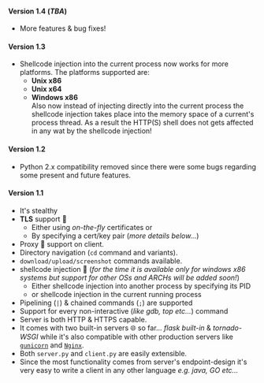 #### Version 1.4 (_TBA_)

*   More features & bug fixes!

#### Version 1.3

*   Shellcode injection into the current process now works for more platforms. The platforms supported are:
    *   __Unix x86__
    *   __Unix x64__
    *   __Windows x86__   
Also now instead of injecting directly into the current process the shellcode injection takes place into the memory space of a current's process thread. As a result the HTTP(S) shell does not gets affected in any wat by the shellcode injection!

#### Version 1.2

*   Python 2.x compatibility removed since there were some bugs regarding some present and future features.

#### Version 1.1

*   It's stealthy
*   __TLS__ support 🔑
    -   Either using _on-the-fly_ certificates or
    -   By specifying a cert/key pair (_more details below..._)
*   Proxy 🦊 support on client.
*   Directory navigation (`cd` command and variants).
*   `download/upload/screenshot` commands available.
*   shellcode injection 💉 (_for the time it is available only for windows x86 systems but support for other OSs and ARCHs will be added soon!_)
    -   Either shellcode injection into another process by specifying its PID
    -   or shellcode injection in the current running process
*   Pipelining (`|`) & chained commands (`;`) are supported
*   Support for every non-interactive (_like gdb, top etc..._) command
*   Server is both HTTP & HTTPS capable.
*   It comes with two built-in servers 🌐 so far... _flask built-in_ & _tornado-WSGI_ while it's also compatible with other production servers like [`gunicorn`](http://gunicorn.org/) and [`Nginx`](https://www.nginx.com/).
*   Both `server.py` and `client.py` are easily extensible.
*   Since the most functionality comes from server's endpoint-design it's very easy to write a client in any other language _e.g. java, GO etc..._